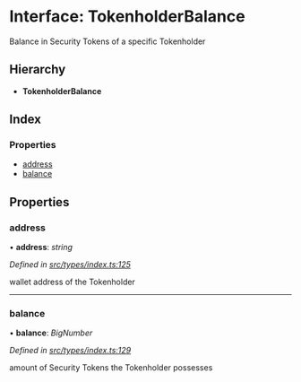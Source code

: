 # Interface: TokenholderBalance

Balance in Security Tokens of a specific Tokenholder

## Hierarchy

* **TokenholderBalance**

## Index

### Properties

* [address](_types_index_.tokenholderbalance.md#address)
* [balance](_types_index_.tokenholderbalance.md#balance)

## Properties

###  address

• **address**: *string*

*Defined in [src/types/index.ts:125](https://github.com/PolymathNetwork/polymath-sdk/blob/e8bbc1e/src/types/index.ts#L125)*

wallet address of the Tokenholder

___

###  balance

• **balance**: *BigNumber*

*Defined in [src/types/index.ts:129](https://github.com/PolymathNetwork/polymath-sdk/blob/e8bbc1e/src/types/index.ts#L129)*

amount of Security Tokens the Tokenholder possesses
